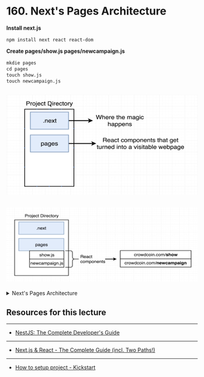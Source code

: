 # 160. Next's Pages Architecture

**Install next.js**
```
npm install next react react-dom
```

**Create pages/show.js pages/newcampaign.js**
```
mkdie pages
cd pages
touch show.js
touch newcampaign.js
```

![160.2_Next's-Pages-Architecture.png](../imgs/160.2_Next's-Pages-Architecture.png)  
---
![160.3_Next's-Pages-Architecture.png](../imgs/160.3_Next's-Pages-Architecture.png)  
---

<details>
  <summary>Next's Pages Architecture</summary>

![160.1_Next's-Pages-Architecture.png](../imgs/160.1_Next's-Pages-Architecture.png)  
---

`package.json`
```
{
  "name": "kickstart",
  "version": "1.0.0",
  "description": "",
  "main": "index.js",
  "scripts": {
    "test": "mocha"
  },
  "author": "",
  "license": "ISC",
  "dependencies": {
    "@truffle/hdwallet-provider": "^1.7.0",
    "dotenv": "^16.0.1",
    "fs-extra": "^10.1.0",
    "ganache-cli": "^6.12.2",
    "mocha": "^9.2.2",
    "next": "^12.2.5",
    "react": "^18.2.0",
    "react-dom": "^18.2.0",
    "solc": "^0.4.17",
    "web3": "^1.7.5"
  }
}
```
</details>

##  Resources for this lecture

---

-   [NestJS: The Complete Developer's Guide](https://www.udemy.com/course/nestjs-the-complete-developers-guide/?couponCode=ADCE6741CC-BONUS)

---

-   [Next.js & React - The Complete Guide (incl. Two Paths!)](https://github.com/ShuhanCode/art-javascript/tree/main/Curricula/nextjs)

---

-  [How to setup project - Kickstart](../setup-project-kickstart.md)
